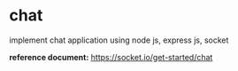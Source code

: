 # chat
implement chat application using node js, express js, socket

**reference document:** https://socket.io/get-started/chat
